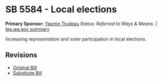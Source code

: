 # SB 5584 - Local elections
**Primary Sponsor:** [Yasmin Trudeau](/person/leg/yasmin.trudeau.md)
*Status: Referred to Ways & Means.* | [leg.wa.gov summary](https://app.leg.wa.gov/billsummary?BillNumber=5584&Year=2021)

Increasing representation and voter participation in local elections.

## Revisions
* [Original Bill](1/)
* [Substitute Bill](S/)